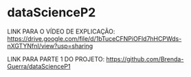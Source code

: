 # dataScienceP2

LINK PARA O VÍDEO DE EXPLICAÇÃO: https://drive.google.com/file/d/1bTuceCFNPiOFld7hHCPWds-nXGTYNfnI/view?usp=sharing

LINK PARA PARTE 1 DO PROJETO: https://github.com/Brenda-Guerra/dataScienceP1
